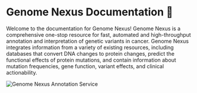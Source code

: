 # Genome Nexus Documentation 🧬

Welcome to the documentation for Genome Nexus! Genome Nexus is a comprehensive
one-stop resource for fast, automated and high-throughput annotation and
interpretation of genetic variants in cancer. Genome Nexus integrates
information from a variety of existing resources, including databases that
convert DNA changes to protein changes, predict the functional effects of
protein mutations, and contain information about mutation frequencies, gene
function, variant effects, and clinical actionability. 

![Genome Nexus Annotation Service](https://user-images.githubusercontent.com/1334004/63193491-a0822d00-c03b-11e9-8546-3293091264eb.png)
